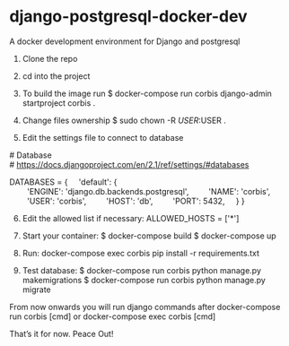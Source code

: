 # django-postgresql-docker-dev
A docker development environment for Django and postgresql

1. Clone the repo

2. cd into the project

3. To build the image run 
    $ docker-compose run corbis django-admin startproject corbis .

4. Change files ownership
    $ sudo chown -R $USER:$USER .

5. Edit the settings file to connect to database

# Database
# https://docs.djangoproject.com/en/2.1/ref/settings/#databases

DATABASES = {
    'default': {
        'ENGINE': 'django.db.backends.postgresql',
        'NAME': 'corbis',
        'USER': 'corbis',
        'HOST': 'db',
        'PORT': 5432,
    }
}

6. Edit the allowed list if necessary:
    ALLOWED_HOSTS = ['*']

7. Start your container:
    $ docker-compose build
    $ docker-compose up

8. Run:
    docker-compose exec corbis pip install -r requirements.txt

9. Test database:
    $ docker-compose run corbis python manage.py makemigrations
    $ docker-compose run corbis python manage.py migrate

From now onwards you will run django commands after docker-compose run corbis [cmd] or docker-compose exec corbis [cmd]

That’s it for now. Peace Out!